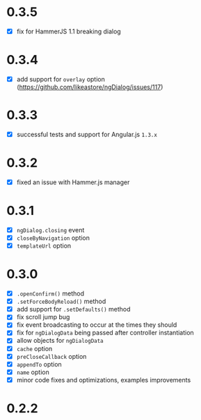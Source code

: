 # 0.3.5

- [x] fix for HammerJS 1.1 breaking dialog

# 0.3.4

- [x] add support for `overlay` option (https://github.com/likeastore/ngDialog/issues/117)

# 0.3.3

- [x] successful tests and support for Angular.js `1.3.x`

# 0.3.2

- [x] fixed an issue with Hammer.js manager

# 0.3.1

- [x] `ngDialog.closing` event 
- [x] `closeByNavigation` option
- [x] `templateUrl` option

# 0.3.0

- [x] `.openConfirm()` method
- [x] `.setForceBodyReload()` method
- [x] add support for `.setDefaults()` method
- [x] fix scroll jump bug 
- [x] fix event broadcasting to occur at the times they should
- [x] fix for `ngDialogData` being passed after controller instantiation
- [x] allow objects for `ngDialogData`
- [x] `cache` option
- [x] `preCloseCallback` option
- [x] `appendTo` option
- [x] `name` option 
- [x] minor code fixes and optimizations, examples improvements

# 0.2.2
